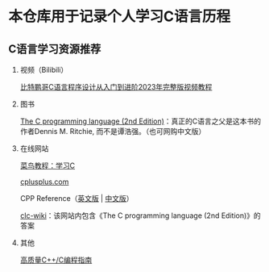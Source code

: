 # 本仓库用于记录个人学习C语言历程

## C语言学习资源推荐

1. 视频（Bilibili）

    [比特鹏哥C语言程序设计从入门到进阶2023年完整版视频教程](https://www.bilibili.com/video/BV1Vm4y1r7jY/)

2. 图书

    [The C programming language (2nd Edition)](http://cslabcms.nju.edu.cn/problem_solving/images/c/cc/The_C_Programming_Language_%282nd_Edition_Ritchie_Kernighan%29.pdf)：真正的C语言之父是这本书的作者Dennis M. Ritchie, 而不是谭浩强。（也可网购中文版）

3. 在线网站

    [菜鸟教程：学习C](https://www.runoob.com/cprogramming/c-tutorial.html)

    [cplusplus.com](https://cplusplus.com/)

    CPP Reference（[英文版](https://en.cppreference.com/w/) | [中文版](https://zh.cppreference.com/w/%E9%A6%96%E9%A1%B5)）

    [clc-wiki](https://clc-wiki.net/wiki/Main_Page)：该网站内包含《The C programming language (2nd Edition)》的答案

4. 其他

    [高质量C++/C编程指南](https://vrlab.org.cn/~zhuq/download/%E9%AB%98%E8%B4%A8%E9%87%8F%E7%BC%96%E7%A8%8B%E6%8C%87%E5%8D%97.pdf)